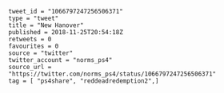 ```
tweet_id = "1066797247256506371"
type = "tweet"
title = "New Hanover"
published = 2018-11-25T20:54:18Z
retweets = 0
favourites = 0
source = "twitter"
twitter_account = "norms_ps4"
source_url = "https://twitter.com/norms_ps4/status/1066797247256506371"
tag = [ "ps4share", "reddeadredemption2",]
```

<p class='image'><img src='https://mnf.m17s.net/2018/11/25/Ds4GcKuWwAAOzbC.jpg' alt=''></p>

